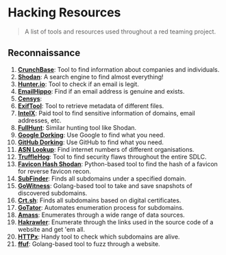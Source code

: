 # Hacking Resources
> A list of tools and resources used throughout a red teaming project.

## Reconnaissance 
1. [**CrunchBase**](https://www.crunchbase.com): Tool to find information about companies and individuals.
2. [**Shodan**](https://www.shodan.io): A search engine to find almost everything!
3. [**Hunter.io**](https://hunter.io): Tool to check if an email is legit.
4. [**EmailHippo**](https://tools.emailhippo.com): Find if an email address is genuine and exists.
5. [**Censys**](https://censys.com/): 
6. [**ExifTool**](https://github.com/exiftool/exiftool): Tool to retrieve metadata of different files.
7. [**IntelX**](https://intelx.io): Paid tool to find sensitive information of domains, email addresses, etc.
8. [**FullHunt**](https://fullhunt.io): Similar hunting tool like Shodan.
9. [**Google Dorking**](https://github.com/mathis2001/Dorking/blob/main/GoogleDorks.txt): Use Google to find what you need.
10. [**GitHub Dorking**](https://github.com/mathis2001/Dorking/blob/main/GithubDorks.txt): Use GitHub to find what you need.
11. [**ASN Lookup**](https://asnlookup.com): Find internet numbers of different organisations.
12.  [**TruffleHog**](https://github.com/trufflesecurity/trufflehog): Tool to find security flaws throughout the entire SDLC.
13.  [**Favicon Hash Shodan**](https://github.com/phor3nsic/favicon_hash_shodan): Python-based tool to find the hash of a favicon for reverse favicon recon.
14.  [**SubFinder**](https://github.com/projectdiscovery/subfinder): Finds all subdomains under a specified domain.
15.  [**GoWitness**](https://github.com/sensepost/gowitness): Golang-based tool to take and save snapshots of discovered subdomains.
16.  [**Crt.sh**](https://crt.sh): Finds all subdomains based on digital certificates.
17.  [**GoTator**](https://github.com/Josue87/gotator): Automates enumeration process for subdomains.
18.  [**Amass**](https://github.com/owasp-amass/amass): Enumerates through a wide range of data sources.
19.  [**Hakrawler**](https://github.com/hakluke/hakrawler): Enumerate through the links used in the source code of a website and get 'em all.
20.  [**HTTPx**](https://github.com/projectdiscovery/httpx): Handy tool to check which subdomains are alive.
21.  [**ffuf**](https://github.com/ffuf/ffuf): Golang-based tool to fuzz through a website.
    
